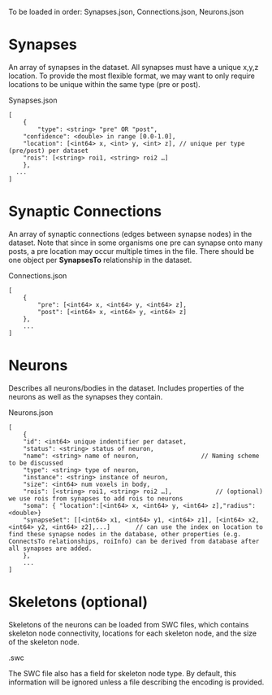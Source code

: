To be loaded in order: Synapses.json, Connections.json, Neurons.json

# Synapses
An array of synapses in the dataset. All synapses must have a unique x,y,z location. To provide the most flexible format, we may want to only require locations to be unique within the same type (pre or post).


Synapses.json
```console
[
	{
        "type": <string> "pre" OR "post",
	"confidence": <double> in range [0.0-1.0],
	"location": [<int64> x, <int> y, <int> z], // unique per type (pre/post) per dataset
	"rois": [<string> roi1, <string> roi2 …]
	},
  ...
]
```

# Synaptic Connections
An array of synaptic connections (edges between synapse nodes) in the dataset. Note that since in some organisms one pre can synapse onto many posts, a pre location may occur multiple times in the file. There should be one object per **SynapsesTo** relationship in the dataset.

Connections.json
```console
[
    {
        "pre": [<int64> x, <int64> y, <int64> z],  
        "post": [<int64> x, <int64> y, <int64> z]  
    },
    ...
]
```



# Neurons
Describes all neurons/bodies in the dataset. Includes properties of the neurons as well as the synapses they contain.

Neurons.json
```console
[
	{
    "id": <int64> unique indentifier per dataset,
    "status": <string> status of neuron,
    "name": <string> name of neuron,                 // Naming scheme to be discussed 
    "type": <string> type of neuron,
    "instance": <string> instance of neuron,
    "size": <int64> num voxels in body,
    "rois": [<string> roi1, <string> roi2 …],            // (optional) we use rois from synapses to add rois to neurons
    "soma": { "location":[<int64> x, <int64> y, <int64> z],"radius":<double>}
    "synapseSet": [[<int64> x1, <int64> y1, <int64> z1], [<int64> x2, <int64> y2, <int64> z2],...]       // can use the index on location to find these synapse nodes in the database, other properties (e.g. ConnectsTo relationships, roiInfo) can be derived from database after all synapses are added.
    },
	...
]
```

# Skeletons (optional)
Skeletons of the neurons can be loaded from SWC files, which contains skeleton node connectivity, locations for each skeleton node, and the size of the skeleton node.

<body id>.swc

The SWC file also has a field for skeleton node type.  By default, this information will be ignored unless a file describing the encoding is provided.
